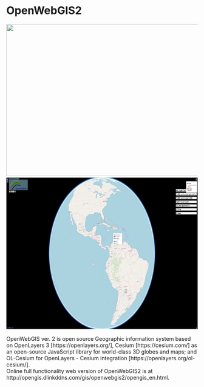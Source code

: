 # OpenWebGIS2
<p align="center">
<img width="600" height="400"src="imgopen/OpenWebGIS2_1.png" /><img width="600" height="400" src="imgopen/OpenWebGIS2_2.png" />
</p>
OpenWebGIS ver. 2 is open source Geographic information system based on OpenLayers 3 [https://openlayers.org/], Cesium [https://cesium.com/] as an open-source JavaScript library for world-class 3D globes and maps; and OL-Cesium for OpenLayers - Cesium integration [https://openlayers.org/ol-cesium/].
 <br>Online full functionality web version of OpenWebGIS2 is at http://opengis.dlinkddns.com/gis/openwebgis2/opengis_en.html.
